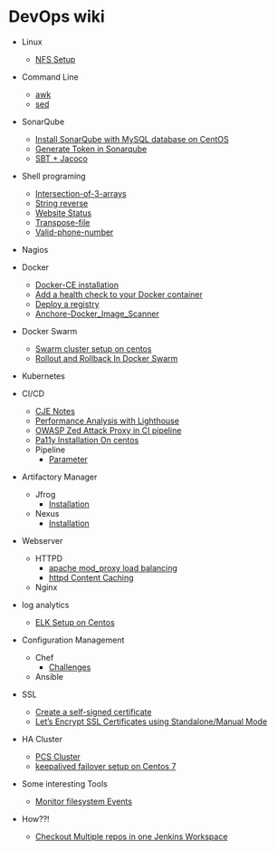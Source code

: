 # DevOps wiki

* Linux
	* [NFS Setup](https://github.com/saviovettoor/DevOps-wiki/wiki/Setting-Up-an-NFS-server-on-CentOS-7)
* Command Line
	* [awk](https://github.com/saviovettoor/DevOps-wiki/wiki/AWK)
	* [sed]()
* SonarQube
	* [Install SonarQube with MySQL database on CentOS](https://github.com/saviovettoor/sonarqube/wiki/Install-SonarQube-with-MySQL-database-on-CentOS)
	* [Generate Token in Sonarqube](https://github.com/saviovettoor/sonarqube/wiki/Generate-Token-in-Sonarqube#generate-token-in-sonarqube)
	* [SBT + Jacoco](https://github.com/saviovettoor/DevOps-journey/wiki/implement-and-Generate-Code-coverage-for-sbt-project)

* Shell programing
	* [Intersection-of-3-arrays](https://github.com/saviovettoor/DevOps-journey/wiki/intersection-of-3-arrays)
	* [String reverse](https://github.com/saviovettoor/DevOps-journey/wiki/string-reversal)
	* [Website Status](https://github.com/saviovettoor/DevOps-journey/wiki/Website-status)
	* [Transpose-file](https://github.com/saviovettoor/DevOps-journey/wiki/transpose-file.sh)
	* [Valid-phone-number](https://github.com/saviovettoor/DevOps-journey/wiki/valid-phone-number)
* Nagios
* Docker
	* [Docker-CE installation](https://github.com/saviovettoor/DevOps-wiki/wiki/Docker-CE-installation)
	* [Add a health check to your Docker container](https://github.com/saviovettoor/DevOps-journey/wiki/Health-Check-for-Docker-Container)
	* [Deploy a registry](https://github.com/saviovettoor/DevOps-wiki/wiki/Deploy-a-registry)
	* [Anchore-Docker_Image_Scanner](https://github.com/saviovettoor/DevOps-wiki/wiki/Docker-Image-Scanner---Anchore)
* Docker Swarm
	* [Swarm cluster setup on centos](https://github.com/saviovettoor/DevOps-journey/wiki/Setting-Up-a-Docker-Swarm-Cluster-on-Centos)
	* [Rollout and Rollback In Docker Swarm](https://github.com/saviovettoor/DevOps-journey/wiki/Rollout-and-Rollback-In-Docker-Swarm)
* Kubernetes
* CI/CD
	* [CJE Notes](https://github.com/saviovettoor/DevOps-journey/wiki/CJE-Notes)
	* [Performance Analysis with Lighthouse](https://kitconcept.com/blog/continuous-performance-analysis-with-lighthouse-and-jenkins/)
	* [OWASP Zed Attack Proxy in CI pipeline ](https://github.com/saviovettoor/DevOps-wiki/wiki/OWASP-Zed-Attack-Proxy-in-a-CI-Pipeline)
	* [Pa11y Installation On centos](https://github.com/saviovettoor/DevOps-wiki/wiki/Pa11y-Installation-On-centos)
	* Pipeline
		* [Parameter](https://github.com/saviovettoor/DevOps-wiki/wiki/parameter)
* Artifactory Manager
	* Jfrog
		* [Installation]()
	* Nexus
		* [Installation]()
* Webserver
	* HTTPD
		* [apache mod_proxy load balancing](https://github.com/saviovettoor/DevOps-wiki/wiki/apache-mod_proxy-load-balancing)
		* [httpd Content Caching](https://github.com/saviovettoor/DevOps-wiki/wiki/httpd-Content-Caching)
	* Nginx
* log analytics
	* [ELK Setup on Centos](https://github.com/saviovettoor/DevOps-wiki/wiki/ELK-Setup-On-Centos-7)
* Configuration Management
	* Chef
		* [Challenges](https://github.com/saviovettoor/chef) 
	* Ansible
* SSL
	* [Create a self-signed certificate](https://github.com/saviovettoor/DevOps-wiki/wiki/self-signed-certificates)
	* [Let’s Encrypt SSL Certificates using Standalone/Manual Mode](https://github.com/saviovettoor/DevOps-wiki/wiki/Let%E2%80%99s-Encrypt-SSL-Certificates-using-Standalone-Manual-Mode)
* HA Cluster
	* [PCS Cluster](https://github.com/saviovettoor/DevOps-journey/wiki/PCS-Cluster-Setup)
	* [keepalived failover setup on Centos 7](https://github.com/saviovettoor/DevOps-wiki/wiki/Keepalived-Cluster-Setup)
* Some interesting Tools
	* [Monitor filesystem Events](https://github.com/saviovettoor/DevOps-wiki/wiki/Monitor-filesystem-Events)
* How??!
	* [Checkout Multiple repos in one Jenkins Workspace](https://github.com/saviovettoor/DevOps-wiki/wiki/Checkout-Multiple-repos-in-one-Jenkins-Workspace)
